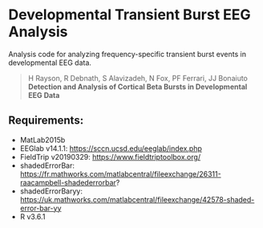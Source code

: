 Developmental Transient Burst EEG Analysis
=======================

Analysis code for analyzing frequency-specific transient burst events in developmental EEG data.

> H Rayson, R Debnath, S Alavizadeh, N Fox, PF Ferrari, JJ Bonaiuto<br>
> **Detection and Analysis of Cortical Beta Bursts in Developmental EEG Data**<br>

## Requirements:

* MatLab2015b
* EEGlab v14.1.1: https://sccn.ucsd.edu/eeglab/index.php
* FieldTrip v20190329: https://www.fieldtriptoolbox.org/
* shadedErrorBar: https://fr.mathworks.com/matlabcentral/fileexchange/26311-raacampbell-shadederrorbar?
* shadedErrorBaryy: https://uk.mathworks.com/matlabcentral/fileexchange/42578-shaded-error-bar-yy
* R v3.6.1


